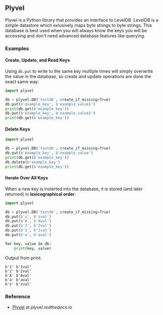 ## Plyvel

Plyvel is a Python library that provides an interface to LevelDB. LevelDB is a simple datastore which exlusively maps byte strings to byte strings. This database is best used when you will always know the keys you will be accessing and don't need advanced database features like querying.

### Examples

#### Create, Update, and Read Keys

Using `db.put` to write to the same key multiple times will simply overwrite the value in the database, so create and update operations are done the exact same way:

```python
import plyvel

db = plyvel.DB('testdb', create_if_missing=True)
db.put(b'example_key', b'example_value1')
print(db.get(b'example_key'))
db.put(b'example_key', b'example_value2')
print(db.get(b'example_key'))

```

#### Delete Keys

```python
import plyvel

db = plyvel.DB('testdb', create_if_missing=True)
db.put(b'example_key', b'example_value')
print(db.get(b'example_key'))
db.delete(b'example_key')
print(db.get(b'example_key'))
```

#### Iterate Over All Keys

When a new key is insterted into the database, it is stored (and later returned) in **lexicographical order**:

```python
import plyvel

db = plyvel.DB('testdb', create_if_missing=True)
db.put(b'z', b'zval')
db.put(b'A', b'Aval')
db.put(b'2', b'2val')
db.put(b'1', b'1val')
db.put(b'a', b'aval')

for key, value in db:
    print(key, value)
```

Output from print:

```text
b'1' b'1val'
b'2' b'2val'
b'A' b'Aval'
b'a' b'aval'
b'z' b'zval'
```

### Reference

-   [Plyvel](https://plyvel.readthedocs.io/en/latest/index.html) at _plyvel.redthedocs.io_
